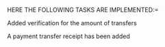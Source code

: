 HERE THE FOLLOWING TASKS ARE IMPLEMENTED:=

Added verification for the amount of transfers

A payment transfer receipt has been added

